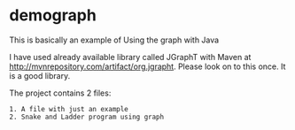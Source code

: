 # demograph 
This is basically an example of Using the graph with Java

I have used already available library called JGraphT with Maven at http://mvnrepository.com/artifact/org.jgrapht. Please look on to this once. It is a good library.

The project contains 2 files:

	1. A file with just an example 
	2. Snake and Ladder program using graph 